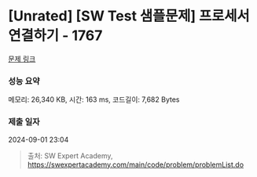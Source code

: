 # [Unrated] [SW Test 샘플문제] 프로세서 연결하기 - 1767 

[문제 링크](https://swexpertacademy.com/main/code/problem/problemDetail.do?contestProbId=AV4suNtaXFEDFAUf) 

### 성능 요약

메모리: 26,340 KB, 시간: 163 ms, 코드길이: 7,682 Bytes

### 제출 일자

2024-09-01 23:04



> 출처: SW Expert Academy, https://swexpertacademy.com/main/code/problem/problemList.do